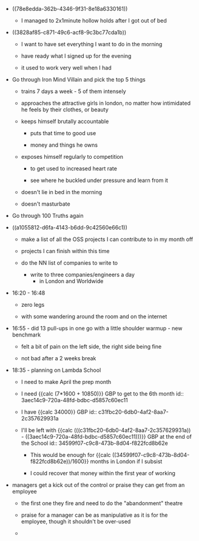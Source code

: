 - ((78e8edda-362b-4346-9f31-8e18a6330161))
	 - I managed to 2x1minute hollow holds after I got out of bed

- ((3828af85-c871-49c6-acf8-9c3bc77cda1b))
	 - I want to have set everything I want to do in the morning

	 - have ready what I signed up for the evening

	 - it used to work very well when I had

- Go through Iron Mind Villain and pick the top 5 things
	 - trains 7 days a week - 5 of them intensely

	 - approaches the attractive girls in london, no matter how intimidated he feels by their clothes, or beauty

	 - keeps himself brutally accountable
		 - puts that time to good use

		 - money and things he owns

	 - exposes himself regularly to competition
		 - to get used to increased heart rate

		 - see where he buckled under pressure and learn from it

	 - doesn't lie in bed in the morning

	 - doesn't masturbate

- Go through 100 Truths again

- ((a1055812-d6fa-4143-b6dd-9c42560e66c1))
	 - make a list of all the OSS projects I can contribute to in my month off

	 - projects I can finish within this time

	 - do the NN list of companies to write to
		 - write to three companies/engineers a day
			 - in London and Worldwide

- 16:20 - 16:48
	 - zero legs

	 - with some wandering around the room and on the internet

- 16:55 - did 13 pull-ups in one go with a little shoulder warmup - new benchmark
	 - felt a bit of pain on the left side, the right side being fine

	 - not bad after a 2 weeks break

- 18:35 - planning on Lambda School
	 - I need to make April the prep month

	 - I need {{calc  (7*1600 + 10850)}} GBP to get to the 6th month
id:: 3aec14c9-720a-48fd-bdbc-d5857c60ec11

	 - I have {{calc  34000}} GBP
id:: c31fbc20-6db0-4af2-8aa7-2c357629931a

	 - I'll be left with {{calc  (((c31fbc20-6db0-4af2-8aa7-2c357629931a)) - ((3aec14c9-720a-48fd-bdbc-d5857c60ec11)))}} GBP at the end of the School
id:: 34599f07-c9c8-473b-8d04-f822fcd8b62e
		 - This would be enough for {{calc  ((34599f07-c9c8-473b-8d04-f822fcd8b62e))/1600}} months in London if I subsist

		 - I could recover that money within the first year of working 

- managers get a kick out of the control or praise they can get from an employee
	 - the first one they fire and need to do the "abandonment" theatre

	 - praise for a manager can be as manipulative as it is for the employee, though it shouldn't be over-used

	 - 
